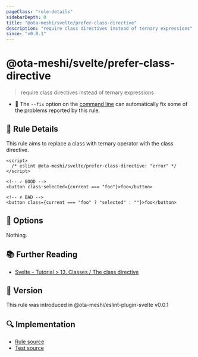 ```yaml
---
pageClass: "rule-details"
sidebarDepth: 0
title: "@ota-meshi/svelte/prefer-class-directive"
description: "require class directives instead of ternary expressions"
since: "v0.0.1"
---
```


# @ota-meshi/svelte/prefer-class-directive

> require class directives instead of ternary expressions

- :wrench: The `--fix` option on the [command line](https://eslint.org/docs/user-guide/command-line-interface#fixing-problems) can automatically fix some of the problems reported by this rule.

## :book: Rule Details

This rule aims to replace a class with ternary operator with the class directive.

<eslint-code-block fix>

<!--eslint-skip-->

```svelte
<script>
  /* eslint @ota-meshi/svelte/prefer-class-directive: "error" */
</script>

<!-- ✓ GOOD -->
<button class:selected={current === "foo"}>foo</button>

<!-- ✗ BAD -->
<button class={current === "foo" ? "selected" : ""}>foo</button>
```

</eslint-code-block>

## :wrench: Options

Nothing.

## :books: Further Reading

- [Svelte - Tutorial > 13. Classes / The class directive](https://svelte.dev/tutorial/classes)

## :rocket: Version

This rule was introduced in @ota-meshi/eslint-plugin-svelte v0.0.1

## :mag: Implementation

- [Rule source](https://github.com/ota-meshi/eslint-plugin-svelte/blob/main/src/rules/prefer-class-directive.ts)
- [Test source](https://github.com/ota-meshi/eslint-plugin-svelte/blob/main/tests/src/rules/prefer-class-directive.ts)
